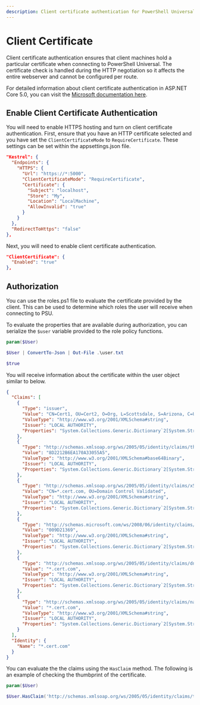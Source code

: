 ```yaml
---
description: Client certificate authentication for PowerShell Universal.
---
```


# Client Certificate

Client certificate authentication ensures that client machines hold a particular certificate when connecting to PowerShell Universal. The certificate check is handled during the HTTP negotiation so it affects the entire webserver and cannot be configured per route.&#x20;

For detailed information about client certificate authentication in ASP.NET Core 5.0, you can visit the [Microsoft documentation here](https://docs.microsoft.com/en-us/aspnet/core/security/authentication/certauth?view=aspnetcore-5.0).&#x20;

## Enable Client Certificate Authentication&#x20;

You will need to enable HTTPS hosting and turn on client certificate authentication. First, ensure that you have an HTTP certificate selected and you have set the `ClientCertificateMode` to `RequireCertificate`. These settings can be set within the appsettings.json file.&#x20;

```json
"Kestrel": {
  "Endpoints": {
    "HTTPS": {
      "Url": "https://*:5000",
      "ClientCertificateMode": "RequireCertificate",
      "Certificate": {
        "Subject": "localhost",
        "Store": "My",
        "Location": "LocalMachine",
        "AllowInvalid": "true"
      }
    }
  },
  "RedirectToHttps": "false"
},
```

Next, you will need to enable client certificate authentication.

```json
"ClientCertificate": {
  "Enabled": "true"
},
```

## Authorization

You can use the roles.ps1 file to evaluate the certificate provided by the client. This can be used to determine which roles the user will receive when connecting to PSU.&#x20;

To evaluate the properties that are available during authorization, you can serialize the `$user` variable provided to the role policy functions.&#x20;

```powershell
param($User)

$User | ConvertTo-Json | Out-File .\user.txt

$true
```

You will receive information about the certificate within the user object similar to below.

```json
{
  "Claims": [
    {
      "Type": "issuer",
      "Value": "CN=Cert1, OU=Cert2, O=Org, L=Scottsdale, S=Arizona, C=US",
      "ValueType": "http://www.w3.org/2001/XMLSchema#string",
      "Issuer": "LOCAL AUTHORITY",
      "Properties": "System.Collections.Generic.Dictionary`2[System.String,System.String]"
    },
    {
      "Type": "http://schemas.xmlsoap.org/ws/2005/05/identity/claims/thumbprint",
      "Value": "8D2212B6EA170A33055A5",
      "ValueType": "http://www.w3.org/2001/XMLSchema#base64Binary",
      "Issuer": "LOCAL AUTHORITY",
      "Properties": "System.Collections.Generic.Dictionary`2[System.String,System.String]"
    },
    {
      "Type": "http://schemas.xmlsoap.org/ws/2005/05/identity/claims/x500distinguishedname",
      "Value": "CN=*.cert.com, OU=Domain Control Validated",
      "ValueType": "http://www.w3.org/2001/XMLSchema#string",
      "Issuer": "LOCAL AUTHORITY",
      "Properties": "System.Collections.Generic.Dictionary`2[System.String,System.String]"
    },
    {
      "Type": "http://schemas.microsoft.com/ws/2008/06/identity/claims/serialnumber",
      "Value": "009D21369",
      "ValueType": "http://www.w3.org/2001/XMLSchema#string",
      "Issuer": "LOCAL AUTHORITY",
      "Properties": "System.Collections.Generic.Dictionary`2[System.String,System.String]"
    },
    {
      "Type": "http://schemas.xmlsoap.org/ws/2005/05/identity/claims/dns",
      "Value": "*.cert.com",
      "ValueType": "http://www.w3.org/2001/XMLSchema#string",
      "Issuer": "LOCAL AUTHORITY",
      "Properties": "System.Collections.Generic.Dictionary`2[System.String,System.String]"
    },
    {
      "Type": "http://schemas.xmlsoap.org/ws/2005/05/identity/claims/name",
      "Value": "*.cert.com",
      "ValueType": "http://www.w3.org/2001/XMLSchema#string",
      "Issuer": "LOCAL AUTHORITY",
      "Properties": "System.Collections.Generic.Dictionary`2[System.String,System.String]"
    }
  ],
  "Identity": {
    "Name": "*.cert.com"
  }
}

```

You can evaluate the the claims using the `HasClaim` method. The following is an example of checking the thumbprint of the certificate.&#x20;

```powershell
param($User)

$User.HasClaim('http://schemas.xmlsoap.org/ws/2005/05/identity/claims/thumbprint', '8D2212B6EA170A33055A5')
```
